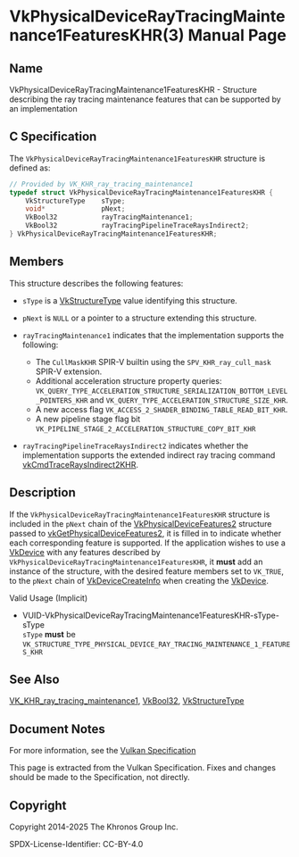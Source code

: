 # VkPhysicalDeviceRayTracingMaintenance1FeaturesKHR(3) Manual Page

## Name

VkPhysicalDeviceRayTracingMaintenance1FeaturesKHR - Structure describing the ray tracing maintenance features that can be supported by an implementation



## [](#_c_specification)C Specification

The `VkPhysicalDeviceRayTracingMaintenance1FeaturesKHR` structure is defined as:

```c++
// Provided by VK_KHR_ray_tracing_maintenance1
typedef struct VkPhysicalDeviceRayTracingMaintenance1FeaturesKHR {
    VkStructureType    sType;
    void*              pNext;
    VkBool32           rayTracingMaintenance1;
    VkBool32           rayTracingPipelineTraceRaysIndirect2;
} VkPhysicalDeviceRayTracingMaintenance1FeaturesKHR;
```

## [](#_members)Members

This structure describes the following features:

- `sType` is a [VkStructureType](https://registry.khronos.org/vulkan/specs/latest/man/html/VkStructureType.html) value identifying this structure.
- `pNext` is `NULL` or a pointer to a structure extending this structure.
- []()`rayTracingMaintenance1` indicates that the implementation supports the following:
  
  - The `CullMaskKHR` SPIR-V builtin using the `SPV_KHR_ray_cull_mask` SPIR-V extension.
  - Additional acceleration structure property queries: `VK_QUERY_TYPE_ACCELERATION_STRUCTURE_SERIALIZATION_BOTTOM_LEVEL_POINTERS_KHR` and `VK_QUERY_TYPE_ACCELERATION_STRUCTURE_SIZE_KHR`.
  - A new access flag `VK_ACCESS_2_SHADER_BINDING_TABLE_READ_BIT_KHR`.
  - A new pipeline stage flag bit `VK_PIPELINE_STAGE_2_ACCELERATION_STRUCTURE_COPY_BIT_KHR`
- []()`rayTracingPipelineTraceRaysIndirect2` indicates whether the implementation supports the extended indirect ray tracing command [vkCmdTraceRaysIndirect2KHR](https://registry.khronos.org/vulkan/specs/latest/man/html/vkCmdTraceRaysIndirect2KHR.html).

## [](#_description)Description

If the `VkPhysicalDeviceRayTracingMaintenance1FeaturesKHR` structure is included in the `pNext` chain of the [VkPhysicalDeviceFeatures2](https://registry.khronos.org/vulkan/specs/latest/man/html/VkPhysicalDeviceFeatures2.html) structure passed to [vkGetPhysicalDeviceFeatures2](https://registry.khronos.org/vulkan/specs/latest/man/html/vkGetPhysicalDeviceFeatures2.html), it is filled in to indicate whether each corresponding feature is supported. If the application wishes to use a [VkDevice](https://registry.khronos.org/vulkan/specs/latest/man/html/VkDevice.html) with any features described by `VkPhysicalDeviceRayTracingMaintenance1FeaturesKHR`, it **must** add an instance of the structure, with the desired feature members set to `VK_TRUE`, to the `pNext` chain of [VkDeviceCreateInfo](https://registry.khronos.org/vulkan/specs/latest/man/html/VkDeviceCreateInfo.html) when creating the [VkDevice](https://registry.khronos.org/vulkan/specs/latest/man/html/VkDevice.html).

Valid Usage (Implicit)

- [](#VUID-VkPhysicalDeviceRayTracingMaintenance1FeaturesKHR-sType-sType)VUID-VkPhysicalDeviceRayTracingMaintenance1FeaturesKHR-sType-sType  
  `sType` **must** be `VK_STRUCTURE_TYPE_PHYSICAL_DEVICE_RAY_TRACING_MAINTENANCE_1_FEATURES_KHR`

## [](#_see_also)See Also

[VK\_KHR\_ray\_tracing\_maintenance1](https://registry.khronos.org/vulkan/specs/latest/man/html/VK_KHR_ray_tracing_maintenance1.html), [VkBool32](https://registry.khronos.org/vulkan/specs/latest/man/html/VkBool32.html), [VkStructureType](https://registry.khronos.org/vulkan/specs/latest/man/html/VkStructureType.html)

## [](#_document_notes)Document Notes

For more information, see the [Vulkan Specification](https://registry.khronos.org/vulkan/specs/latest/html/vkspec.html#VkPhysicalDeviceRayTracingMaintenance1FeaturesKHR)

This page is extracted from the Vulkan Specification. Fixes and changes should be made to the Specification, not directly.

## [](#_copyright)Copyright

Copyright 2014-2025 The Khronos Group Inc.

SPDX-License-Identifier: CC-BY-4.0